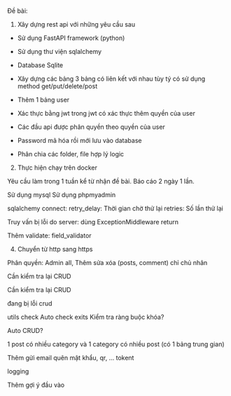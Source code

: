 Đề bài:

1. Xây dựng rest api với những yêu cầu sau

- Sử dụng FastAPI framework (python)
- Sử dụng thư viện sqlalchemy
- Database Sqlite

- Xây dựng các bảng 3 bảng có liên kết với nhau tùy tý có sử dụng method get/put/delete/post

- Thêm 1 bảng user
- Xác thực bằng jwt trong jwt có xác thực thêm quyền của user
- Các đầu api được phân quyền theo quyền của user

- Password mã hóa rồi mới lưu vào database

- Phân chia các folder, file hợp lý logic

2. Thực hiện chạy trên docker

<!-- ! -->

Yêu cầu làm trong 1 tuần kể từ nhận đề bài.
Báo cáo 2 ngày 1 lần.

<!-- @ -->
<!-- @ -->
<!-- @ -->

<!-- role là 1 hàng trong bảng? -->

<!-- fastapi dev a.py -->

<!-- !Đã làm: -->

Sử dụng mysql
Sử dụng phpmyadmin

sqlalchemy connect:
retry_delay: Thời gian chờ thử lại
retries: Số lần thử lại

Truy vấn bị lỗi do server: dùng ExceptionMiddleware return

Thêm validate: field_validator

4. Chuyển từ http sang https

<!-- !Nâng cấp sau: -->

Phân quyền: Admin all, Thêm sửa xóa (posts, comment) chỉ chủ nhân

<!-- posts liên kết user: -->

Cần kiểm tra lại CRUD

<!-- comments liên kết user: -->

Cần kiểm tra lại CRUD

đang bị lỗi crud

<!-- ! -->

<!-- 3. Test đầu api trên postman -->

<!--
Quản lý SQL:
v1 v2 Migration:
alembic
pip install alembic
alembic init alembic -->

utils check Auto check exits Kiểm tra ràng buộc khóa?

Auto CRUD?

1 post có nhiều category và 1 category có nhiều post (có 1 bảng trung gian)

Thêm gửi email quên mật khẩu, qr, ... tokent

logging

Thêm gợi ý đầu vào
